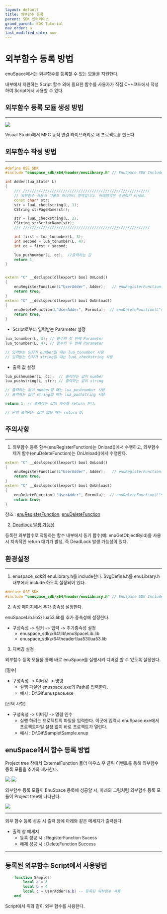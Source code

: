 ```yaml
---
layout: default
title: 외부함수 등록
parent: SDK 인터페이스
grand_parent: SDK Tutorial
nav_order: a
last_modified_date: now
---
```


# 외부함수 등록 방법

enuSpace에서는 외부함수를 등록할 수 있는 모듈을 지원한다.

내부에서 지원하는 Script 함수 외에 필요한 함수를 사용자가 직접 C++코드에서 작성하여 Script에서 사용할 수 있다.

## 외부함수 등록 모듈 생성 방법
---
![](./SDK/EXTERNALFUNCTION/ExternalFunction_1.PNG)

Visual Studio에서 MFC 동적 연결 라이브러리로 새 프로젝트를 만든다. 

## 외부함수 작성 방법
---

```cpp
#define USE_SDK
#include "enuspace_sdk/x64/header/enuLibrary.h" // EnuSpace SDK Include는 필수!!!

int Adder(lua_State* L)
{
	/// /////////////////////////////////////////////////////////
	// 외부함수 사용시 디폴트 파라미터 영역입니다. 아래영역은 수정하지 마세요.
	const char* str;
	str = luaL_checkstring(L, 1);
	CString strPageName(str);

	str = luaL_checkstring(L, 2);
	CString strScriptName(str);
	/// /////////////////////////////////////////////////////////

	int first = lua_tonumber(L, 3);
	int second = lua_tonumber(L, 4);
	int cc = first + second;

	lua_pushnumber(L, cc);  //출력하는 값
	return 1;
}


extern "C" __declspec(dllexport) bool OnLoad()
{
	enuRegisterFunction(L"UserAdder", Adder);   // enuRegisterFunction(L"script에 등록할 함수 명", 등록할 함수 포인터)
	return true;
}
extern "C" __declspec(dllexport) bool OnUnload()
{
	enuDeleteFunction(L"UserAdder", Formula);  // enuDeleteFunction(L"script에서 제거할 함수 명", 제거할 함수 포인터)
	return true;
}

```
* Script로부터 입력받는 Parameter 설정

```cpp
lua_tonumber(L, 3); // 함수의 첫 번쨰 Parameter
lua_tonumber(L, 4); // 함수의 두 번쨰 Parameter

// 입력받는 인자가 number일 때는 lua_tonumber 사용
// 입력받는 인자가 string일 때는 luaL_checkstring 사용
```

* 출력 값 설정

```cpp
lua_pushnumber(L, cc);  // 출력하는 값이 number
lua_pushstring(L, str); // 출력하는 값이 string

// 출력하는 값이 number일 때는 lua_pushnumber 사용
// 출력하는 값이 string일 때는 lua_pushstring 사용

return 1; // 출력하는 값의 개수를 return 한다.

// 만약 출력하는 값이 없을 때는 return 0;
```

## 주의사항
---

1) 외부함수 등록 함수(enuRegisterFunction)는 Onload()에서 수행하고, 외부함수 제거 함수(enuDeleteFunction)는 OnUnload()에서 수행한다.

```cpp
extern "C" __declspec(dllexport) bool OnLoad()
{
	enuRegisterFunction(L"UserAdder", Adder);   // enuRegisterFunction(L"script에 등록할 함수 명", 등록할 함수 포인터)
	return true;
}
extern "C" __declspec(dllexport) bool OnUnload()
{
	enuDeleteFunction(L"UserAdder", Formula);  // enuDeleteFunction(L"script에서 제거할 함수 명", 제거할 함수 포인터)
	return true;
}
```
참조 : [enuRegisterFunction](./sdk_api_enuregisterfunction.md), [enuDeleteFunction](./sdk_api_enudeletefunction.md)

2) [Deadlock 발생 가능성](./dev_warning.md)

등록한 외부함수로 작동하는 함수 내부에서 동기 함수(예: enuGetObjectById)를 사용 시 지속적인 return 대기가 발생, 즉 DeadLock 발생 가능성이 있다.

## 환경설정
---

1) enuspace_sdk의 enuLibrary.h를 include한다. SvgDefine.h를 enuLibrary.h 내부에서 include 하도록 설정되어 있다.
```cpp
#define USE_SDK
#include "enuspace_sdk/x64/header/enuLibrary.h" // EnuSpace SDK Include는 필수!!!
```

2) 속성 페이지에서 추가 종속성 설정한다.

enuSpaceLib.lib와 lua53.lib를 추가 종속성에 설정한다.

* 구성속성 -> 링커 -> 입력 -> 추가종속성 설정
	* enuspace_sdk\x64\lib\enuSpaceLib.lib
	* enuspace_sdk\x64\header\lua53\lua53.lib

3) 디버깅 설정

외부함수 등록 모듈을 통해 바로 enuSpace를 실행시켜 디버깅 할 수 있도록 설정한다. 

\[필수\]
* 구성속성 -> 디버깅 -> 명령
	* 실행 파일인 enuspace.exe의 Path를 입력한다.
	* 예시 : D:\Git\enuspace.exe

\[선택 사항\]
* 구성속성 -> 디버깅 -> 명령 인수
	* 실행 하려는 프로젝트의 파일을 입력한다. 이곳에 입력시 enuSpace.exe에서 프로젝트파일 설정 없이 바로 프로젝트가 열린다.
	* 예시 : D:\Git\Sample\Sample.enup

## enuSpace에서 함수 등록 방법

Project tree 창에서 ExternalFunction 폴더 마우스 우 클릭 이벤트를 통해 외부함수 등록 모듈을 추가와 제거한다.

![](./SDK/EXTERNALFUNCTION/ExternalFunction_Add.png) ![](./SDK/EXTERNALFUNCTION/ExternalFunction_Remove.png)

외부함수 등록 모듈이 EnuSpace 등록에 성공할 시, 아래의 그림처럼 외부함수 등록 모듈이 Project tree에 나타난다.

![](./SDK/EXTERNALFUNCTION/ExternalFunction_3.PNG)

---
외부 함수 등록 성공 시 출력 창에 아래와 같은 메세지가 출력된다.
* 출력 창 메세지
	* 등록 성공 시 : RegisterFunction Sucess
	* 해제 성공 시 : DeleteFunction Success

---
## 등록된 외부함수 Script에서 사용방법

```lua
	function Sample()
		local a = 3
		local b = 4
		local c = UserAdder(a,b) -- 등록된 위부함수 사용
	end
```
Script에서 위와 같이 외부 함수를 사용한다.






